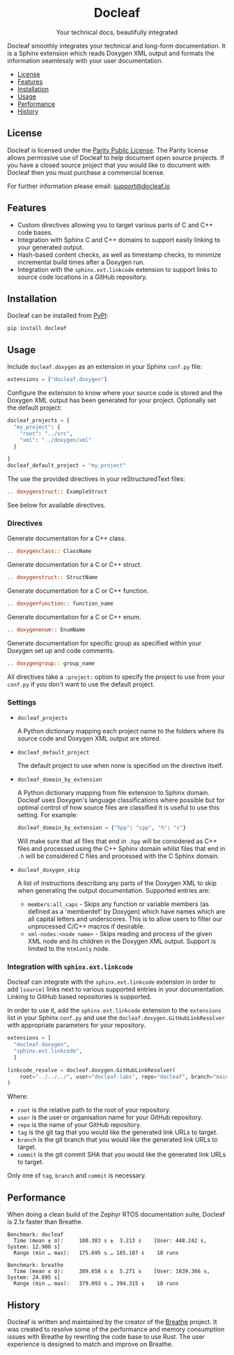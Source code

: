 <h1 align="center">
  Docleaf
</h1>

<p align="center">
   Your technical docs, beautifully integrated
</p>

Docleaf smoothly integrates your technical and long-form documentation. It is a Sphinx extension which reads Doxygen
XML output and formats the information seamlessly with your user documentation.

- [License](#license)
- [Features](#features)
- [Installation](#installation)
- [Usage](#usage)
- [Performance](#performance)
- [History](#history)

## License

Docleaf is licensed under the [Parity Public License](./LICENSE.md). The Parity license allows permissive use of 
Docleaf to help document open source projects. If you have a closed source project that you would like to document with
Docleaf then you must purchase a commercial license.

For further information please email: [support@docleaf.io](mailto:support@docleaf.io)

## Features

- Custom directives allowing you to target various parts of C and C++ code bases.
- Integration with Sphinx C and C++ domains to support easily linking to your generated output.
- Hash-based content checks, as well as timestamp checks, to minimize incremental build times after a Doxygen run.
- Integration with the `sphinx.ext.linkcode` extension to support links to source code locations in a GitHub
  repository.

## Installation

Docleaf can be installed from [PyPI](https://pypi.org/project/docleaf/):

```
pip install docleaf
```

## Usage

Include `docleaf.doxygen` as an extension in your Sphinx `conf.py` file:

```python
extensions = ["docleaf.doxygen"]
```

Configure the extension to know where your source code is stored and the Doxygen XML output has been generated for
your project. Optionally set the default project:

```python
docleaf_projects = {
  "my_project": {
    "root": "../src",
    "xml": "../doxygen/xml"
  }

}
docleaf_default_project = "my_project"
```

The use the provided directives in your reStructuredText files:

```rst
.. doxygenstruct:: ExampleStruct
```

See below for available directives.

### Directives

Generate documentation for a C++ class.

```rst
.. doxygenclass:: ClassName
```

Generate documentation for a C or C++ struct.

```rst
.. doxygenstruct:: StructName
```

Generate documentation for a C or C++ function.

```rst
.. doxygenfunction:: function_name
```

Generate documentation for a C or C++ enum.

```rst
.. doxygenenum:: EnumName
```

Generate documentation for specific group as specified within your Doxygen set up and code comments.

```rst
.. doxygengroup:: group_name
```

All directives take a `:project:` option to specify the project to use from your `conf.py` if you don't want to use
the default project.

### Settings

- `docleaf_projects` 

  A Python dictionary mapping each project name to the folders where its source code and Doxygen XML output are stored.

- `docleaf_default_project`

  The default project to use when none is specified on the directive itself.
  
- `docleaf_domain_by_extension`

  A Python dictionary mapping from file extension to Sphinx domain. Docleaf uses Doxygen's language classifications
  where possible but for optimal control of how source files are classified it is useful to use this setting. For
  example:

  ```python
  docleaf_domain_by_extension = {"hpp": "cpp", "h": "c"}
  ```

  Will make sure that all files that end in `.hpp` will be considered as C++ files and processed using the C++ Sphinx
  domain whilst files that end in `.h` will be considered C files and processed with the C Sphinx domain.

- `docleaf_doxygen_skip`

  A list of instructions describing any parts of the Doxygen XML to skip when generating the output documentation.
  Supported entries are:

  - `members:all_caps` - Skips any function or variable members (as defined as a 'memberdef' by Doxygen) which have 
    names which are all capital letters and underscores. This is to allow users to filter our unprocessed C/C++ macros
    if desirable.
  - `xml-nodes:<node name>` - Skips reading and process of the given XML node and its children in the Doxygen XML 
    output. Support is limited to the `htmlonly` node.

### Integration with `sphinx.ext.linkcode`

Docleaf can integrate with the `sphinx.ext.linkcode` extension in order to add `[source]` links next to various
supported entries in your documentation. Linking to GitHub based repositories is supported.

In order to use it, add the `sphinx.ext.linkcode` extension to the `extensions` list in your Sphinx `conf.py` and use
the `docleaf.doxygen.GitHubLinkResolver` with appropriate parameters for your repository.

```python
extensions = [
  "docleaf.doxygen",
  "sphinx.ext.linkcode",
  ]

linkcode_resolve = docleaf.doxygen.GitHubLinkResolver(
    root="../../../", user="docleaf-labs", repo="docleaf", branch="main"
)
```

Where:
- `root` is the relative path to the root of your repository.
- `user` is the user or organisation name for your GitHub repository.
- `repo` is the name of your GitHub repository.
- `tag` is the git tag that you would like the generated link URLs to target.
- `branch` is the git branch that you would like the generated link URLs to target.
- `commit` is the git commit SHA that you would like the generated link URLs to target.

Only one of `tag`, `branch` and `commit` is necessary.


## Performance

When doing a clean build of the Zephyr RTOS documentation suite, Docleaf is 2.1x faster than Breathe.

```
Benchmark: docleaf
  Time (mean ± σ):     180.383 s ±  3.213 s    [User: 448.242 s, System: 12.908 s]
  Range (min … max):   175.695 s … 185.187 s    10 runs
```

```
Benchmark: breathe
  Time (mean ± σ):     389.658 s ±  5.271 s    [User: 1839.366 s, System: 24.895 s]
  Range (min … max):   379.093 s … 394.315 s    10 runs
```

## History

Docleaf is written and maintained by the creator of the [Breathe](https://github.com/breathe-doc/breathe) project.
It was created to resolve some of the performance and memory consumption issues with Breathe by rewriting the code
base to use Rust. The user experience is designed to match and improve on Breathe.

